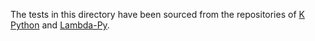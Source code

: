 The tests in this directory have been sourced from the repositories of [K Python](https://github.com/kframework/python-semantics) and [Lambda-Py](https://github.com/brownplt/lambda-py).
